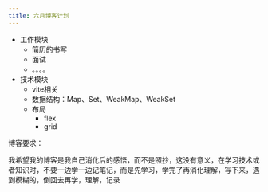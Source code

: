 ```yaml
---
title: 六月博客计划
---
```


* 工作模块
  * 简历的书写
  * 面试
  * 。。。。
* 技术模块
  * vite相关
  * 数据结构：Map、Set、WeakMap、WeakSet
  * 布局
    * flex
    * grid





博客要求：

我希望我的博客是我自己消化后的感悟，而不是照抄，这没有意义，在学习技术或者知识时，不要一边学一边记笔记，而是先学习，学完了再消化理解，写下来，遇到模糊的，倒回去再学，理解，记录